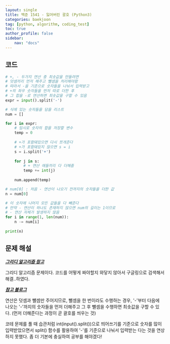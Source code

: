 ```yaml
---
layout: single
title: 백준 1541 - 잃어버린 괄호 (Python3)
categories: baekjoon
tag: [python, algorithm, coding_test]
toc: true 
author_profile: false
sidebar:
    nav: "docs"
---
```


## 코드

```python
# +, - 두가지 연산 중 최솟값을 만들려면
# 덧셈끼리 먼저 해주고 뺄셈을 처리해야함
# 따라서 -을 기준으로 숫자들을 나눠서 입력받고
# +의 좌우 숫자들을 먼저 따로 더한 후
# 그 합을 -로 연산하면 최솟값을 구할 수 있음
expr = input().split('-')

# 식에 있는 숫자들을 담을 리스트
num = []

for i in expr:
    # 임시로 숫자의 합을 저장할 변수
    temp = 0
    
    # +가 포함돼있으면 다시 쪼개준다
    # +가 포함돼있지 않으면 s = i
    s = i.split('+')
    
    for j in s:
        # + 연산 애들끼리 다 더해줌
        temp += int(j)
     
    num.append(temp)

# num[0] : 처음 - 연산이 나오기 전까지의 숫자들을 더한 값
n = num[0]

# 이 숫자에 나머지 모든 값들을 다 빼준다
# 만약 - 연산이 하나도 존재하지 않으면 num의 길이는 1이므로
# - 연산 자체가 발생하지 않음
for i in range(1, len(num)):
    n -= num[i]
    
print(n)
```



## 문제 해설

***[그리디 알고리즘 참고](https://yangwon-park.github.io/cote/Cote_Greedy/)***

그리디 알고리즘 문제이다. 코드를 어떻게 짜야할지 와닿지 않아서 구글링으로 검색해서 해결..하였다.

***[참고 블로그](https://pacific-ocean.tistory.com/228)***

연산은 덧셈과 뺄셈만 주어지므로, 뺄셈을 한 번이라도 수행하는 경우, '-'부터 다음에 나오는 '-'까지의 숫자들을 먼저 더해주고 그 후 뺼셈을 수행하면 최솟값을 구할 수 있다. (먼저 더해준다는 과정이 곧 괄호를 씌우는 것)

코테 문제를 풀 때 습관처럼 int(input().split())으로 띄어쓰기를 기준으로 숫자를 많이 입력받았으면서 split() 함수를 활용하여 '-'를 기준으로 나눠서 입력받는 다는 것을 연상하지 못했다. 좀 더 기본에 충실하여 공부를 해야겠다!
